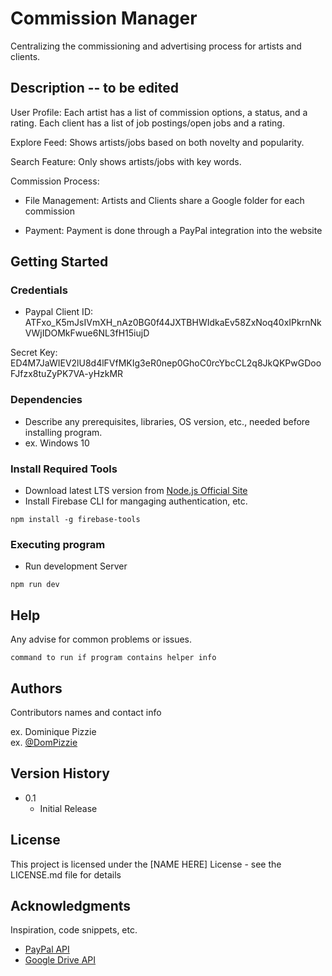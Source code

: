 # Commission Manager

Centralizing the commissioning and advertising process for artists and clients.

## Description -- to be edited

User Profile: Each artist has a list of commission options, a status, and a rating. Each client has a list of job postings/open jobs and a rating.

Explore Feed: Shows artists/jobs based on both novelty and popularity.

Search Feature: Only shows artists/jobs with key words.

Commission Process:

* File Management: Artists and Clients share a Google folder for each commission
   
* Payment: Payment is done through a PayPal integration into the website

## Getting Started
### Credentials
* Paypal
Client ID: ATFxo_K5mJsIVmXH_nAz0BG0f44JXTBHWIdkaEv58ZxNoq40xIPkrnNkVWjIDOMkFwue6NL3fH15iujD

Secret Key: ED4M7JaWIEV2lU8d4lFVfMKIg3eR0nep0GhoC0rcYbcCL2q8JkQKPwGDooFJfzx8tuZyPK7VA-yHzkMR  
### Dependencies

* Describe any prerequisites, libraries, OS version, etc., needed before installing program.
* ex. Windows 10

### Install Required Tools

* Download latest LTS version from [Node.js Official Site](https://nodejs.org/en)
* Install Firebase CLI for mangaging authentication, etc. 
```
npm install -g firebase-tools
```

### Executing program

* Run development Server
```
npm run dev
```

## Help

Any advise for common problems or issues.
```
command to run if program contains helper info
```

## Authors

Contributors names and contact info

ex. Dominique Pizzie  
ex. [@DomPizzie](https://twitter.com/dompizzie)

## Version History

* 0.1
    * Initial Release

## License

This project is licensed under the [NAME HERE] License - see the LICENSE.md file for details

## Acknowledgments

Inspiration, code snippets, etc.
* [PayPal API](https://github.com/matiassingers/awesome-readme)
* [Google Drive API](https://gist.github.com/PurpleBooth/109311bb0361f32d87a2)
